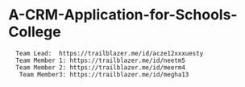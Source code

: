 # A-CRM-Application-for-Schools-College
      Team Lead:  https://trailblazer.me/id/acze12xxxuesty
      Team Member 1: https://trailblazer.me/id/neetm5
      Team Member 2: https://trailblazer.me/id/meerm4
       Team Member3: https://trailblazer.me/id/megha13
